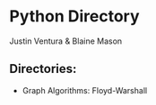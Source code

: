 # Python Directory

Justin Ventura & Blaine Mason

## Directories:

- Graph Algorithms: Floyd-Warshall
